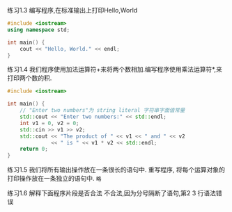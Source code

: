 练习1.3
编写程序,在标准输出上打印Hello,World
```cpp
#include <iostream>
using namespace std;

int main() {
    cout << "Hello, World." << endl;
}
```

练习1.4 我们程序使用加法运算符+来将两个数相加.编写程序使用乘法运算符*,来打印两个数的积.
```cpp
#include <iostream>

int main() {
	// "Enter two numbers"为 string literal 字符串字面值常量
	std::cout << "Enter two numbers:" << std::endl;
	int v1 = 0, v2 = 0;
	std::cin >> v1 >> v2;
	std::cout << "The product of " << v1 << " and " << v2
			  << " is " << v1 * v2 << std::endl;
	return 0;
}
```


练习1.5 我们将所有输出操作放在一条很长的语句中. 重写程序, 将每个运算对象的打印操作放在一条独立的语句中.
`略`

练习1.6 解释下面程序片段是否合法
不合法,因为分号隔断了语句,第2 3 行语法错误



